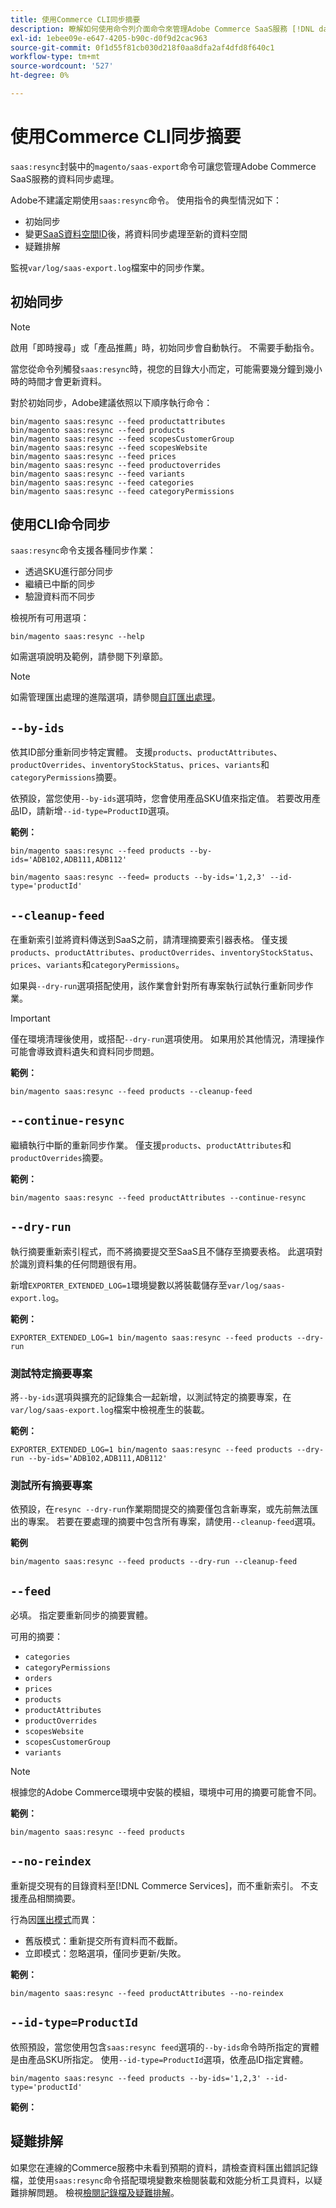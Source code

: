 ```yaml
---
title: 使用Commerce CLI同步摘要
description: 瞭解如何使用命令列介面命令來管理Adobe Commerce SaaS服務 [!DNL data export extension] 的摘要和程式。
exl-id: 1ebee09e-e647-4205-b90c-d0f9d2cac963
source-git-commit: 0f1d55f81cb030d218f0aa8dfa2af4dfd8f640c1
workflow-type: tm+mt
source-wordcount: '527'
ht-degree: 0%

---
```


# 使用Commerce CLI同步摘要

`saas:resync`封裝中的`magento/saas-export`命令可讓您管理Adobe Commerce SaaS服務的資料同步處理。

Adobe不建議定期使用`saas:resync`命令。 使用指令的典型情況如下：

- 初始同步
- 變更[SaaS資料空間ID](https://experienceleague.adobe.com/en/docs/commerce-admin/config/services/saas)後，將資料同步處理至新的資料空間
- 疑難排解

監視`var/log/saas-export.log`檔案中的同步作業。

## 初始同步

>[!NOTE]
>
>啟用「即時搜尋」或「產品推薦」時，初始同步會自動執行。 不需要手動指令。

當您從命令列觸發`saas:resync`時，視您的目錄大小而定，可能需要幾分鐘到幾小時的時間才會更新資料。

對於初始同步，Adobe建議依照以下順序執行命令：

```shell
bin/magento saas:resync --feed productattributes
bin/magento saas:resync --feed products
bin/magento saas:resync --feed scopesCustomerGroup
bin/magento saas:resync --feed scopesWebsite
bin/magento saas:resync --feed prices
bin/magento saas:resync --feed productoverrides
bin/magento saas:resync --feed variants
bin/magento saas:resync --feed categories
bin/magento saas:resync --feed categoryPermissions
```

## 使用CLI命令同步

`saas:resync`命令支援各種同步作業：

- 透過SKU進行部分同步
- 繼續已中斷的同步
- 驗證資料而不同步

檢視所有可用選項：

```shell
bin/magento saas:resync --help
```

如需選項說明及範例，請參閱下列章節。


>[!NOTE]
>
>如需管理匯出處理的進階選項，請參閱[自訂匯出處理](customize-export-processing.md)。

## `--by-ids`

依其ID部分重新同步特定實體。 支援`products`、`productAttributes`、`productOverrides`、`inventoryStockStatus`、`prices`、`variants`和`categoryPermissions`摘要。

依預設，當您使用`--by-ids`選項時，您會使用產品SKU值來指定值。 若要改用產品ID，請新增`--id-type=ProductID`選項。

**範例：**

```shell
bin/magento saas:resync --feed products --by-ids='ADB102,ADB111,ADB112'

bin/magento saas:resync --feed= products --by-ids='1,2,3' --id-type='productId'
```


## `--cleanup-feed`

在重新索引並將資料傳送到SaaS之前，請清理摘要索引器表格。 僅支援`products`、`productAttributes`、`productOverrides`、`inventoryStockStatus`、`prices`、`variants`和`categoryPermissions`。

如果與`--dry-run`選項搭配使用，該作業會針對所有專案執行試執行重新同步作業。

>[!IMPORTANT]
>
>僅在環境清理後使用，或搭配`--dry-run`選項使用。 如果用於其他情況，清理操作可能會導致資料遺失和資料同步問題。

**範例：**

```shell
bin/magento saas:resync --feed products --cleanup-feed
```

## `--continue-resync`

繼續執行中斷的重新同步作業。 僅支援`products`、`productAttributes`和`productOverrides`摘要。

**範例：**

```shell
bin/magento saas:resync --feed productAttributes --continue-resync
```

## `--dry-run`

執行摘要重新索引程式，而不將摘要提交至SaaS且不儲存至摘要表格。 此選項對於識別資料集的任何問題很有用。

新增`EXPORTER_EXTENDED_LOG=1`環境變數以將裝載儲存至`var/log/saas-export.log`。

**範例：**

```shell
EXPORTER_EXTENDED_LOG=1 bin/magento saas:resync --feed products --dry-run
```

### 測試特定摘要專案

將`--by-ids`選項與擴充的記錄集合一起新增，以測試特定的摘要專案，在`var/log/saas-export.log`檔案中檢視產生的裝載。

**範例：**

```shell
EXPORTER_EXTENDED_LOG=1 bin/magento saas:resync --feed products --dry-run --by-ids='ADB102,ADB111,ADB112'
```

### 測試所有摘要專案

依預設，在`resync --dry-run`作業期間提交的摘要僅包含新專案，或先前無法匯出的專案。 若要在要處理的摘要中包含所有專案，請使用`--cleanup-feed`選項。

**範例**

```shell
bin/magento saas:resync --feed products --dry-run --cleanup-feed
```

## `--feed`

必填。 指定要重新同步的摘要實體。

可用的摘要：

- `categories`
- `categoryPermissions`
- `orders`
- `prices`
- `products`
- `productAttributes`
- `productOverrides`
- `scopesWebsite`
- `scopesCustomerGroup`
- `variants`

>[!NOTE]
>
>根據您的Adobe Commerce環境中安裝的模組，環境中可用的摘要可能會不同。

**範例：**

```shell
bin/magento saas:resync --feed products
```

## `--no-reindex`

重新提交現有的目錄資料至[!DNL Commerce Services]，而不重新索引。 不支援產品相關摘要。

行為因[匯出模式](data-synchronization.md#synchronization-modes)而異：

- 舊版模式：重新提交所有資料而不截斷。
- 立即模式：忽略選項，僅同步更新/失敗。

**範例：**

```shell
bin/magento saas:resync --feed productAttributes --no-reindex
```

## `--id-type=ProductId`

依照預設，當您使用包含`saas:resync feed`選項的`--by-ids`命令時所指定的實體是由產品SKU所指定。 使用`--id-type=ProductId`選項，依產品ID指定實體。

```shell
bin/magento saas:resync --feed products --by-ids='1,2,3' --id-type='productId'
```

**範例：**

## 疑難排解

如果您在連線的Commerce服務中未看到預期的資料，請檢查資料匯出錯誤記錄檔，並使用`saas:resync`命令搭配環境變數來檢閱裝載和效能分析工具資料，以疑難排解問題。 檢視[檢閱記錄檔及疑難排解](troubleshooting-logging.md)。
